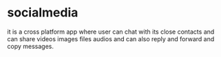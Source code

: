 # socialmedia
it is a cross platform app where user can chat with its close contacts and can share videos images files audios and can also reply and forward and copy messages.
